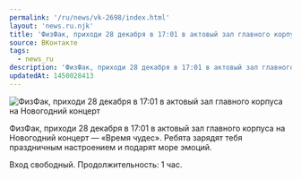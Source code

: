 ```yaml
---
permalink: '/ru/news/vk-2698/index.html'
layout: 'news.ru.njk'
title: 'ФизФак, приходи 28 декабря в 17:01 в актовый зал главного корпуса на Новогодний концерт'
source: ВКонтакте
tags:
  - news_ru
description: 'ФизФак, приходи 28 декабря в 17:01 в актовый зал главного корпуса на Новогодний концерт'
updatedAt: 1450028413
---
```

![ФизФак, приходи 28 декабря в 17:01 в актовый зал главного корпуса на Новогодний концерт](https://sun9-9.userapi.com/impf/c630318/v630318484/5bba/5fD_pl1oN6w.jpg?size=1024x683&quality=96&proxy=1&sign=f1fbc19e964ed060e9bbb9046f26533f&c_uniq_tag=rrA4VvjrWX1SYU6PmsBU5WwGlKJamNKy9ZrUHJNEn_M&type=album)

ФизФак, приходи 28 декабря в 17:01 в актовый зал главного корпуса на Новогодний концерт — «Время чудес». Ребята зарядят тебя праздничным настроением и подарят море эмоций.

Вход свободный.
Продолжительность: 1 час.
